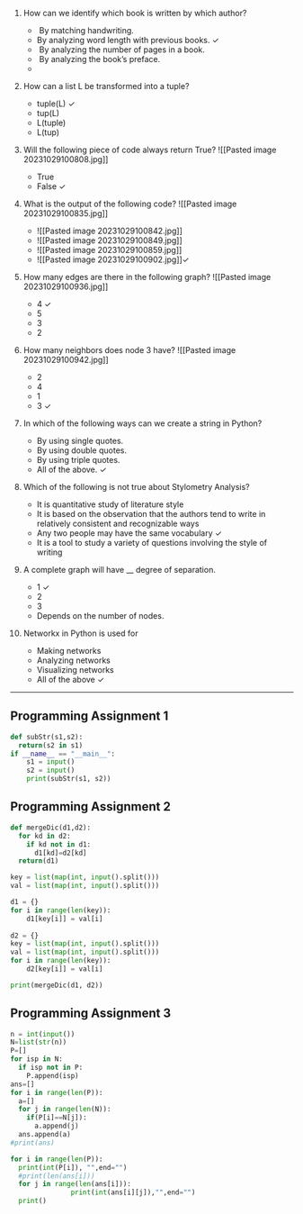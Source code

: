 1. How can we identify which book is written by which author?
   -  By matching handwriting.
   - By analyzing word length with previous books. ✓
   -   By analyzing the number of pages in a book.
   -  By analyzing the book’s preface.
   - 
2. How can a list L be transformed into a tuple?
   - tuple(L) ✓
   - tup(L)
   - L(tuple)
   - L(tup)

3. Will the following piece of code always return True?
   ![[Pasted image 20231029100808.jpg]]
   - True
   - False ✓

4. What is the output of the following code?
   ![[Pasted image 20231029100835.jpg]]
   - ![[Pasted image 20231029100842.jpg]]
   - ![[Pasted image 20231029100849.jpg]]
   - ![[Pasted image 20231029100859.jpg]]
   - ![[Pasted image 20231029100902.jpg]]✓ 
 

5. How many edges are there in the following graph?
   ![[Pasted image 20231029100936.jpg]]
   - 4 ✓
   - 5
   - 3
   - 2

6. How many neighbors does node 3 have?
   ![[Pasted image 20231029100942.jpg]]
   - 2
   - 4
   - 1
   - 3 ✓

7. In which of the following ways can we create a string in Python?
   - By using single quotes.
   - By using double quotes.
   - By using triple quotes.
   - All of the above. ✓

8. Which of the following is not true about Stylometry Analysis?
   - It is quantitative study of literature style
   - It is based on the observation that the authors tend to write in relatively consistent and recognizable ways
   - Any two people may have the same vocabulary ✓
   - It is a tool to study a variety of questions involving the style of writing

9. A complete graph will have __ degree of separation.
   - 1 ✓
   - 2
   - 3
   - Depends on the number of nodes.

10. Networkx in Python is used for
    - Making networks
    - Analyzing networks
    - Visualizing networks
    - All of the above ✓

---
## Programming Assignment 1

```python
def subStr(s1,s2):
  return(s2 in s1)  
if __name__ == "__main__":
    s1 = input()
    s2 = input()
    print(subStr(s1, s2))
```
## Programming Assignment 2 
```python
def mergeDic(d1,d2):
  for kd in d2:
    if kd not in d1:
      d1[kd]=d2[kd]
  return(d1)

key = list(map(int, input().split()))
val = list(map(int, input().split()))

d1 = {}
for i in range(len(key)):
    d1[key[i]] = val[i]
    
d2 = {}
key = list(map(int, input().split()))
val = list(map(int, input().split()))
for i in range(len(key)):
    d2[key[i]] = val[i]

print(mergeDic(d1, d2))
```
## Programming Assignment 3
```python
n = int(input())
N=list(str(n))
P=[]
for isp in N:
  if isp not in P:
    P.append(isp)
ans=[]
for i in range(len(P)):
  a=[]
  for j in range(len(N)):
    if(P[i]==N[j]):
      a.append(j)
  ans.append(a)
#print(ans)

for i in range(len(P)):
  print(int(P[i]), "",end="")
  #print(len(ans[i]))
  for j in range(len(ans[i])):
               print(int(ans[i][j]),"",end="")
  print()
```
